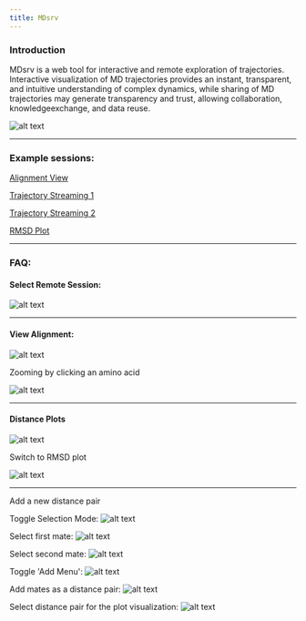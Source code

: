 ```yaml
---
title: MDsrv
---
```

### Introduction

MDsrv is a web tool for interactive and remote exploration of trajectories. Interactive visualization of MD trajectories provides an instant, transparent, and intuitive understanding of  complex dynamics, while sharing of MD trajectories may generate transparency and trust, allowing collaboration, knowledgeexchange, and data reuse.

![alt text](overview.png "Title")

***

### Example sessions:

<a href="https://proteininformatics.informatik.uni-leipzig.de/?session-url=https%3A%2F%2Fremote.sca-ds.de%2Fget%2Fsession%2F9f89ab6d-cffe-4c62-bbfb-e04d2d4a1d17" target="_blank">Alignment View</a>

<a href="https://proteininformatics.informatik.uni-leipzig.de/?session-url=https%3A%2F%2Fremote.sca-ds.de%2Fget%2Fsession%2F99f2becc-5a8c-4745-b74b-f40c21985e47" target="_blank">Trajectory Streaming 1</a>

<a href="https://proteininformatics.informatik.uni-leipzig.de/?session-url=https%3A%2F%2Fremote.sca-ds.de%2Fget%2Fsession%2F1dfedfe9-7b14-4447-b42e-3f2006665cef" target="_blank">Trajectory Streaming 2</a>

<a href="https://proteininformatics.informatik.uni-leipzig.de/?session-url=https%3A%2F%2Fremote.sca-ds.de%2Fget%2Fsession%2F1dfedfe9-7b14-4447-b42e-3f2006665cef" target="_blank">RMSD Plot</a>

***

### FAQ:

#### Select Remote Session:

![alt text](remotesession.png "Select Remote Session")

***

#### View Alignment:

![alt text](alignment1.png "View Alignment")

Zooming by clicking an amino acid

![alt text](alignment2.png "Select an amino acid to zoom")

***

#### Distance Plots

![alt text](distance.png "View Distance Plot")

Switch to RMSD plot

![alt text](rmsd.png "View RMSD Plot")

***

Add a new distance pair

Toggle Selection Mode:
![alt text](toggle.png "Toggle Selection Mode")

Select first mate:
![alt text](select1.png "Select first mate")

Select second mate:
![alt text](select2.png "Select second mate")

Toggle 'Add Menu':
![alt text](add.png "Toggle Add Menu")

Add mates as a distance pair:
![alt text](add-distance.png "Add mates as a distance pair")

Select distance pair for the plot visualization:
![alt text](select-distance.png "Select distance pair for the plot")